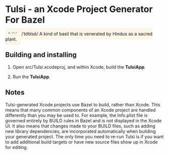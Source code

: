 # Tulsi - an Xcode Project Generator For Bazel

<span style="background-color:OldLace; padding:10px">
tulsi - /ˈto͝olsē/  A kind of basil that is venerated by Hindus as a sacred
plant.
</span>

## Building and installing

1.  Open src/Tulsi.xcodeproj, and within Xcode, build the **TulsiApp**.

2.  Run the **TulsiApp**.

## Notes

Tulsi-generated Xcode projects use Bazel to build, rather than Xcode. This means
that many common components of an Xcode project are handled differently than you
may be used to. For example, the Info.plist file is governed entirely by BUILD
rules in Bazel and is not displayed in the Xcode UI.
It also means that changes made to your BUILD files, such as adding new library
dependencies, are incorporated automatically when building your generated
project. The only time you need to re-run Tulsi is if you want to add additional
build targets or have new source files show up in Xcode for editing.
